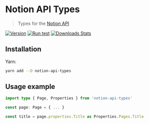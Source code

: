 # Notion API Types

> Types for the [Notion API](https://developers.notion.com)

[![Version][version-image]][version-link]
[![Run test][test-status]][test-link]
[![Downloads Stats][npm-downloads]][npm-link]

## Installation

Yarn:

```sh
yarn add --D notion-api-types
```

## Usage example

```ts
import type { Page, Properties } from 'notion-api-types'

const page: Page = { ... }

const title = page.properties.Title as Properties.Pages.Title
```

[version-image]: https://img.shields.io/github/package-json/v/bkeys818/notion-api-types
[version-link]: https://github.com/bkeys818/notion-api-types/releases/tag/v0.2.0
[npm-downloads]: https://img.shields.io/npm/dm/datadog-metrics.svg
[npm-link]: https://www.npmjs.com/package/notion-api-types/v/0.2.0
[test-status]: https://github.com/bkeys818/notion-api-types/actions/workflows/push-to-main.yaml/badge.svg?branch=main&event=push
[test-link]: https://github.com/bkeys818/notion-api-types/actions/workflows/push-to-main.yaml

